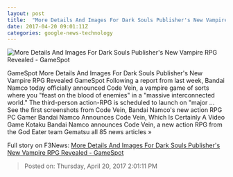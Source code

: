 ```yaml
---
layout: post
title:  "More Details And Images For Dark Souls Publisher's New Vampire RPG Revealed - GameSpot"
date: 2017-04-20 09:01:11Z
categories: google-news-technology
---
```


![More Details And Images For Dark Souls Publisher's New Vampire RPG Revealed - GameSpot](https://static2.gamespot.com/uploads/screen_kubrick/1179/11799911/3222723-6.jpg)

GameSpot More Details And Images For Dark Souls Publisher's New Vampire RPG Revealed GameSpot Following a report from last week, Bandai Namco today officially announced Code Vein, a vampire game of sorts where you "feast on the blood of enemies" in a "massive interconnected world." The third-person action-RPG is scheduled to launch on "major ... See the first screenshots from Code Vein, Bandai Namco's new action RPG PC Gamer Bandai Namco Announces Code Vein, Which Is Certainly A Video Game Kotaku Bandai Namco announces Code Vein, a new action RPG from the God Eater team Gematsu all 85 news articles »


Full story on F3News: [More Details And Images For Dark Souls Publisher's New Vampire RPG Revealed - GameSpot](http://www.f3nws.com/n/VAhArE)

> Posted on: Thursday, April 20, 2017 2:01:11 PM
